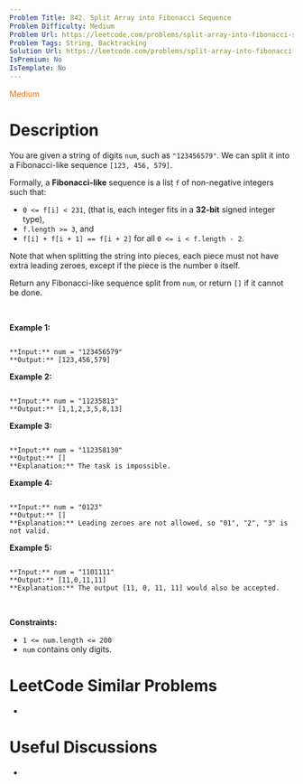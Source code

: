 ```yaml
---
Problem Title: 842. Split Array into Fibonacci Sequence
Problem Difficulty: Medium
Problem Url: https://leetcode.com/problems/split-array-into-fibonacci-sequence/
Problem Tags: String, Backtracking
Solution Url: https://leetcode.com/problems/split-array-into-fibonacci-sequence/solution/
IsPremium: No
IsTemplate: No
---
```


<span style="color: rgb(239, 108, 0);">Medium</span>

# Description

You are given a string of digits `num`, such as `"123456579"`. We can split it into a Fibonacci-like sequence `[123, 456, 579]`.


Formally, a **Fibonacci-like** sequence is a list `f` of non-negative integers such that:


* `0 <= f[i] < 231`, (that is, each integer fits in a **32-bit** signed integer type),
* `f.length >= 3`, and
* `f[i] + f[i + 1] == f[i + 2]` for all `0 <= i < f.length - 2`.


Note that when splitting the string into pieces, each piece must not have extra leading zeroes, except if the piece is the number `0` itself.


Return any Fibonacci-like sequence split from `num`, or return `[]` if it cannot be done.


 


**Example 1:**



```

**Input:** num = "123456579"
**Output:** [123,456,579]

```

**Example 2:**



```

**Input:** num = "11235813"
**Output:** [1,1,2,3,5,8,13]

```

**Example 3:**



```

**Input:** num = "112358130"
**Output:** []
**Explanation:** The task is impossible.

```

**Example 4:**



```

**Input:** num = "0123"
**Output:** []
**Explanation:** Leading zeroes are not allowed, so "01", "2", "3" is not valid.

```

**Example 5:**



```

**Input:** num = "1101111"
**Output:** [11,0,11,11]
**Explanation:** The output [11, 0, 11, 11] would also be accepted.

```

 


**Constraints:**


* `1 <= num.length <= 200`
* `num` contains only digits.




# LeetCode Similar Problems

- []()

# Useful Discussions

- []()
